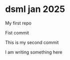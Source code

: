 # dsml jan 2025
 My first repo


Fist commit

This is my second commit

I am writing something here
